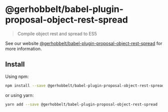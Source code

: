 # @gerhobbelt/babel-plugin-proposal-object-rest-spread

> Compile object rest and spread to ES5

See our website [@gerhobbelt/babel-plugin-proposal-object-rest-spread](https://babeljs.io/docs/en/next/babel-plugin-proposal-object-rest-spread.html) for more information.

## Install

Using npm:

```sh
npm install --save @gerhobbelt/babel-plugin-proposal-object-rest-spread
```

or using yarn:

```sh
yarn add --save @gerhobbelt/babel-plugin-proposal-object-rest-spread
```
